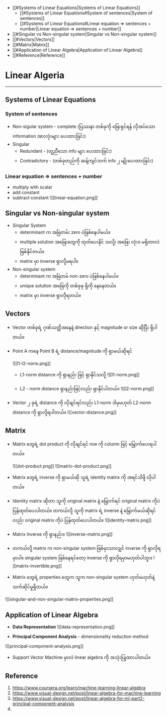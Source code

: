 - [[#Systems of Linear Equations|Systems of Linear Equations]]
	- [[#Systems of Linear Equations#System of sentences|System of sentences]]
	- [[#Systems of Linear Equations#Linear equation => sentences + number|Linear equation => sentences + number]]
- [[#Singular vs Non-singular system|Singular vs Non-singular system]]
- [[#Vectors|Vectors]]
- [[#Matrix|Matrix]]
- [[#Application of Linear Algebra|Application of Linear Algebra]]
- [[#Reference|Reference]]

# Linear Algeria
---
## Systems of Linear Equations
### System of sentences

- Non-sigular system - complete (ပြဿနာ တစ်ခုကို ဖြေးရှင်ရန် လိုအပ်သော information အားလုံးများ ပေးထားခြင်း)
- Singular
	- Redundant - (တူညီသော info များ ပေးထားခြင်း)
	- Contradictory - (တစ်ခုတည်ကို ဆန့်ကျင်ဘက် info ၂ မျိုးပေးထားခြင်း)

### Linear equation => sentences + number

- multiply with scalar 
- add constant
- subtract constant 
![[linear-equation.png]]

## Singular vs Non-singular system

- Singular System
	- determinant က အမြဲတမ်း zero ပဲဖြစ်နေပါမယ်။
	- multiple solution အဖြေးတွေကို ထုတ်ပေးနိုင် သလို့၊ အဖြေး လုံးဝ မရှိတာလဲ ဖြစ်နိုင်တယ်။
	- matrix မှာ inverse ရှာလို့မရပါ။
- Non-singular system
	- determinant က အမြဲတမ် non-zero ပဲဖြစ်နေပါမယ်။
	- unique solution အဖြေကို တစ်ခုခု ရှိကို နေနေတယ်။
	- matrix မှာ inverse ရှာလိုရတယ်။

## Vectors

- Vector တစ်ခုရဲ့ ဂုဏ်သတ္တိအနေနဲ့  direction နှင့် magnitude or size ဆိုပြီး ရှိပါတယ်။
- Point A ကနေ Point B ရဲ့ distance/magnitude ကို ရှာမယ်ဆိုရင်
	
	![[l1-l2-norm.png]]
	- L1-norm distance ကို ရှာနည်း ဖြင့် ရှာနိုင်သလို့
		![[l1-norm.png]]
		
	- L2 - norm distance ရှာနည်းဖြင့်လည်း ရှာနိုင်ပါတယ်။
		![[l2-norm.png]]
- Vector  ၂ ခုရဲ့ distance ကို လိုချင်ရင်လည်း  L1-norm ဒါမှမဟုတ် L2-norm distance ကို ရှာလို့ရပါတယ်။
	![[vector-distance.png]]


## Matrix

- Matrix တွေရဲ့ dot product ကို လိုချင်ရင် row ကို column ဖြင့် မြှောက်ပေးရပါတယ်။

	![[dot-product.png]]
	![[matric-dot-product.png]]
- Matrix တွေရဲ့ inverse ကို ရှာမယ်ဆို သူရဲ့ identity matrix ကို အရင်သိဖို့ လိုပါတယ်။
- Identity matrix ဆိုတာ သူကို original matrix  နဲ့ မြှောက်ရင် original matrix ကိုပဲ ပြန်ထုတ်ပေးပါတယ်။ တကယ်လို့ သူကို matrix ရဲ့ inverse နဲ့ မြှောက်မယ်ဆိုရင်လည်း original matrix ကိုပဲ ပြန်ထုတ်ပေးပါတယ်။
![[identity-matrix.png]]
- Matrix Inverse ကို ရှာနည်း။ 
![[inverse-matrix.png]]

- တကယ်လို့ matrix က non-singular system ဖြစ်မှာသာလျှင် inverse ကို ရှာလိုရမှာပါ။ singular system ဖြစ်နေရင်တော့ inverse ကို ရှာလိုရမှာမဟုတ်ပါဘူး။
![[matrix-invertible.png]]


-  Matrix တွေရဲ့ properties တွေက  သူက non-singular system ဟုတ်မဟုတ်နဲ့ သက်ဆိုင်မှုရှိတယ်။

![[singular-and-non-singular-matrix-properties.png]]

## Application of Linear Algebra

- **Data Representation** 
![[data-representation.png]]

- **Principal Component Analysis** - dimensionality reduction  method


![[principal-component-analysis.png]]

- Support Vector Machine မှာလဲ linear algebra ကို အသုံးပြုထားပါတယ်။

## Reference 
1. https://www.coursera.org/learn/machine-learning-linear-algebra 
2. https://www.visual-design.net/post/linear-algebra-for-machine-learning
3. https://www.visual-design.net/post/linear-algebra-for-ml-part2-principal-component-analysis
4. 